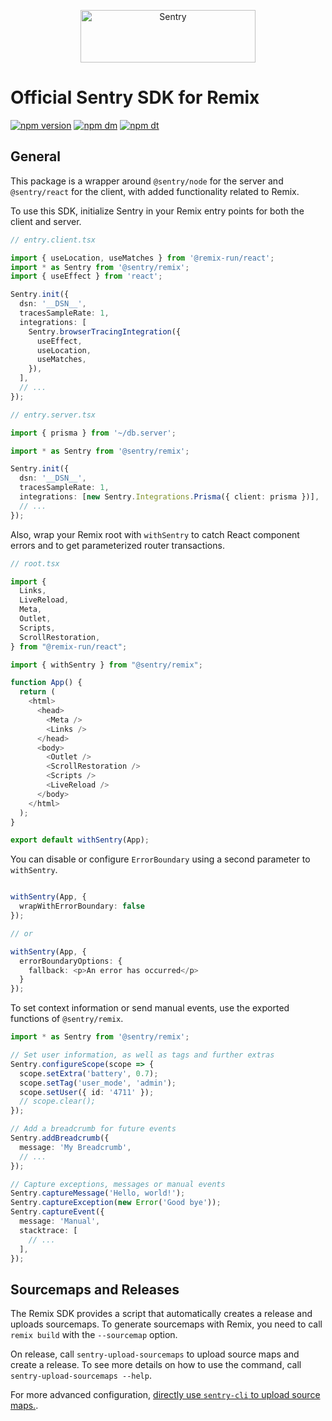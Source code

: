 <p align="center">
  <a href="https://sentry.io/?utm_source=github&utm_medium=logo" target="_blank">
    <img src="https://sentry-brand.storage.googleapis.com/sentry-wordmark-dark-280x84.png" alt="Sentry" width="280" height="84">
  </a>
</p>

# Official Sentry SDK for Remix

[![npm version](https://img.shields.io/npm/v/@sentry/remix.svg)](https://www.npmjs.com/package/@sentry/remix)
[![npm dm](https://img.shields.io/npm/dm/@sentry/remix.svg)](https://www.npmjs.com/package/@sentry/remix)
[![npm dt](https://img.shields.io/npm/dt/@sentry/remix.svg)](https://www.npmjs.com/package/@sentry/remix)

## General

This package is a wrapper around `@sentry/node` for the server and `@sentry/react` for the client, with added
functionality related to Remix.

To use this SDK, initialize Sentry in your Remix entry points for both the client and server.

```ts
// entry.client.tsx

import { useLocation, useMatches } from '@remix-run/react';
import * as Sentry from '@sentry/remix';
import { useEffect } from 'react';

Sentry.init({
  dsn: '__DSN__',
  tracesSampleRate: 1,
  integrations: [
    Sentry.browserTracingIntegration({
      useEffect,
      useLocation,
      useMatches,
    }),
  ],
  // ...
});
```

```ts
// entry.server.tsx

import { prisma } from '~/db.server';

import * as Sentry from '@sentry/remix';

Sentry.init({
  dsn: '__DSN__',
  tracesSampleRate: 1,
  integrations: [new Sentry.Integrations.Prisma({ client: prisma })],
  // ...
});
```

Also, wrap your Remix root with `withSentry` to catch React component errors and to get parameterized router
transactions.

```ts
// root.tsx

import {
  Links,
  LiveReload,
  Meta,
  Outlet,
  Scripts,
  ScrollRestoration,
} from "@remix-run/react";

import { withSentry } from "@sentry/remix";

function App() {
  return (
    <html>
      <head>
        <Meta />
        <Links />
      </head>
      <body>
        <Outlet />
        <ScrollRestoration />
        <Scripts />
        <LiveReload />
      </body>
    </html>
  );
}

export default withSentry(App);
```

You can disable or configure `ErrorBoundary` using a second parameter to `withSentry`.

```ts

withSentry(App, {
  wrapWithErrorBoundary: false
});

// or

withSentry(App, {
  errorBoundaryOptions: {
    fallback: <p>An error has occurred</p>
  }
});
```

To set context information or send manual events, use the exported functions of `@sentry/remix`.

```ts
import * as Sentry from '@sentry/remix';

// Set user information, as well as tags and further extras
Sentry.configureScope(scope => {
  scope.setExtra('battery', 0.7);
  scope.setTag('user_mode', 'admin');
  scope.setUser({ id: '4711' });
  // scope.clear();
});

// Add a breadcrumb for future events
Sentry.addBreadcrumb({
  message: 'My Breadcrumb',
  // ...
});

// Capture exceptions, messages or manual events
Sentry.captureMessage('Hello, world!');
Sentry.captureException(new Error('Good bye'));
Sentry.captureEvent({
  message: 'Manual',
  stacktrace: [
    // ...
  ],
});
```

## Sourcemaps and Releases

The Remix SDK provides a script that automatically creates a release and uploads sourcemaps. To generate sourcemaps with
Remix, you need to call `remix build` with the `--sourcemap` option.

On release, call `sentry-upload-sourcemaps` to upload source maps and create a release. To see more details on how to
use the command, call `sentry-upload-sourcemaps --help`.

For more advanced configuration,
[directly use `sentry-cli` to upload source maps.](https://github.com/getsentry/sentry-cli).
